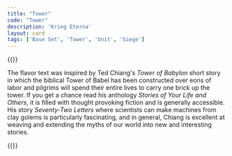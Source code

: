 ```yaml
---
title: "Tower"
code: "Tower"
description: 'Krieg Eterna'
layout: card
tags: ['Base Set', 'Tower', 'Unit', 'Siege']
---
```

{{<card-detail-page title="Tower" artwork="Italian Coast Scene with Ruined Tower by Thomas Cole (1838)">}}
<p>
The flavor text was inspired by Ted Chiang's <i>Tower of Babylon</i> short story in which the biblical Tower of Babel has been constructed over eons of labor and pilgrims will spend their entire lives to carry one brick up the tower. If you get a chance read his anthology <i>Stories of Your Life and Others</i>, it is filled with thought provoking fiction and is generally accessible. His story <i>Seventy-Two Letters</i> where scientists can make machines from clay golems is particularly fascinating, and in general, Chiang is excellent at weaving and extending the myths of our world into new and interesting stories.
</p>
{{</card-detail-page>}}